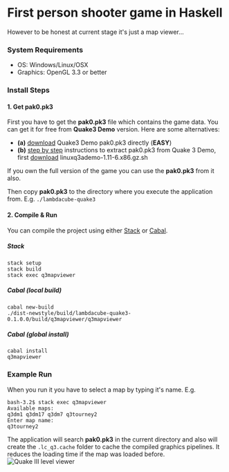 # First person shooter game in Haskell
However to be honest at current stage it's just a map viewer...

### System Requirements
- OS: Windows/Linux/OSX
- Graphics: OpenGL 3.3 or better

### Install Steps
#### 1. Get pak0.pk3
First you have to get the **pak0.pk3** file which contains the game data. You can get it for free from **Quake3 Demo** version. Here are some alternatives:
- **(a)** [download](https://github.com/patdohere/dockerfiles/raw/master/quakejs-stack/quakejs/base/baseq3/pak0.pk3) Quake3 Demo pak0.pk3 directly (**EASY**)
- **(b)** [step by step](https://slackalaxy.wordpress.com/2015/07/05/quake-iii-demo/) instructions to extract pak0.pk3 from Quake 3 Demo, first [download](http://www.filewatcher.com/m/linuxq3ademo-1.11-6.x86.gz.sh.49289300-0.html
) linuxq3ademo-1.11-6.x86.gz.sh

If you own the full version of the game you can use the **pak0.pk3** from it also.

Then copy **pak0.pk3** to the directory where you execute the application from. E.g. ```./lambdacube-quake3```

#### 2. Compile & Run

You can compile the project using either [Stack](https://docs.haskellstack.org/en/stable/README/) or [Cabal](https://wiki.haskell.org/Cabal-Install).

##### Stack
```
stack setup
stack build
stack exec q3mapviewer
```

##### Cabal (local build)
```
cabal new-build
./dist-newstyle/build/lambdacube-quake3-0.1.0.0/build/q3mapviewer/q3mapviewer
```

##### Cabal (global install)
```
cabal install
q3mapviewer
```

### Example Run
When you run it you have to select a map by typing it's name. E.g.
```
bash-3.2$ stack exec q3mapviewer
Available maps:
q3dm1 q3dm17 q3dm7 q3tourney2
Enter map name:
q3tourney2
```
The application will search **pak0.pk3** in the current directory and also will create the ```.lc_q3.cache``` folder to cache the compiled graphics pipelines. It reduces the loading time if the map was loaded before. 
![Quake III level viewer](https://raw.githubusercontent.com/csabahruska/quake3/master/lambdacube-dsl-quake3.jpg)
